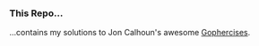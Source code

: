 ### This Repo...

...contains my solutions to Jon Calhoun's awesome [Gophercises].

[Gophercises]: https://gophercises.com/
